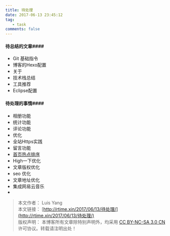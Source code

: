```yaml
---
title: 待处理
date: 2017-06-13 23:45:12
tag:
   - task
comments: false
---
```


#### 待总结的文章####
- Git 基础指令
- 博客的Hexo配置
- 关于
- 技术栈总结
- 工具推荐
- Eclipse配置

#### 待处理的事情####
- 相册功能
- 统计功能
- 评论功能
- 优化
- 全站Https实践
- 留言功能
- [首页热点排序](http://zhwhong.ml/2017/03/23/deal-with-hexo-article-top-problem/)
- High一下优化
- 文章版权优化
- seo 优化
- 文章地址优化
- 集成网易云音乐
- 


> 本文作者： Luis Yang    
>本文链接： [http://rtime.xin/2017/06/13/待处理/](http://rtime.xin/2017/06/13/待处理/)    
>版权声明： 本博客所有文章除特别声明外，均采用 [CC BY-NC-SA 3.0 CN](http://creativecommons.org/licenses/by-nc-sa/3.0/cn/) 许可协议。转载请注明出处！   